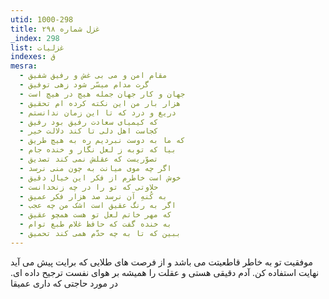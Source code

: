 ```yaml
---
utid: 1000-298
title: غزل شماره ۲۹۸
_index: 298
list: غزلیات
indexes: ق
mesra:
  - مقام امن و می بی غش و رفیق شفیق
  - گرت مدام میسّر شود زهی توفیق
  - جهان و کار جهان جمله هیچ در هیچ است
  - هزار بار من این نکته کرده ام تحقیق
  - دریغ و درد که تا این زمان ندانستم
  - که کیمیای سعادت رفیق بود رفیق
  - کجاست اهل دلی تا کند دلالت خیر
  - که ما به دوست نبردیم ره به هیچ طریق
  - بیا که توبه ز لعل نگار و خنده جام
  - تصوّریست که عقلش نمی کند تصدیق
  - اگر چه موی میانت به چون منی نرسد
  - خوش است خاطرم از فکر این خیال دقیق
  - حلاوتی که تو را در چه زنخدانست
  - به کُنهِ آن نرسد صد هزار فکر عمیق
  - اگر به رنگ عقیق است اشک من چه عجب
  - که مهر خاتم لعل تو هست همچو عقیق
  - به خنده گفت که حافظ غلام طبع توام
  - ببین که تا به چه حدَّم همی کند تحمیق
---
```

موفقیت تو به خاطر قاطعیتت می باشد و از فرصت های طلایی که برایت پیش می آید نهایت استفاده کن. آدم دقیقی هستی و عقلت را همیشه بر هوای نفست ترجیح داده ای. در مورد حاجتی که داری عمیقا
